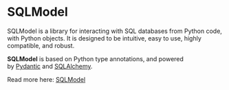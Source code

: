 # SQLModel

SQLModel is a library for interacting with SQL databases from Python code, with Python objects. It is designed to be intuitive, easy to use, highly compatible, and robust.

**SQLModel** is based on Python type annotations, and powered by [Pydantic](https://pydantic-docs.helpmanual.io/) and [SQLAlchemy](https://sqlalchemy.org/).

Read more here: [SQLModel](https://sqlmodel.tiangolo.com/)
